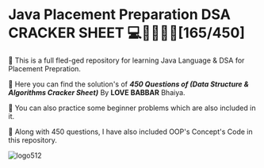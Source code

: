 
# Java Placement Preparation DSA CRACKER SHEET 💻🦸‍♂️🐱‍👤[165/450]
🐼 This is a full fled-ged repository for learning Java Language & DSA for Placement Prepration.

💪 Here you can find the solution's of **_450 Questions of (Data Structure & Algorithms Cracker Sheet)_** By **LOVE BABBAR** Bhaiya.

👊 You can also practice some beginner problems which are also included in it.

🎁 Along with 450 questions, I have also included OOP's Concept's Code in this repository.

![logo512](https://user-images.githubusercontent.com/65482419/118401608-f1490e80-b683-11eb-9e58-af14ae9a5cab.png)
